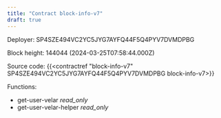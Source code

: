 ```yaml
---
title: "Contract block-info-v7"
draft: true
---
```

Deployer: SP4SZE494VC2YC5JYG7AYFQ44F5Q4PYV7DVMDPBG


 



Block height: 144044 (2024-03-25T07:58:44.000Z)

Source code: {{<contractref "block-info-v7" SP4SZE494VC2YC5JYG7AYFQ44F5Q4PYV7DVMDPBG block-info-v7>}}

Functions:

* get-user-velar _read_only_
* get-user-velar-helper _read_only_
